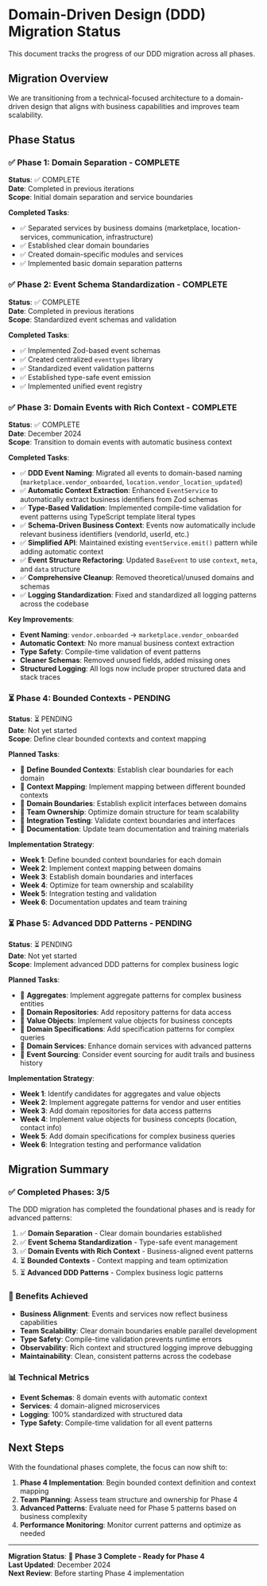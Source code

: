 # Domain-Driven Design (DDD) Migration Status

This document tracks the progress of our DDD migration across all phases.

## Migration Overview

We are transitioning from a technical-focused architecture to a domain-driven design that aligns with business capabilities and improves team scalability.

## Phase Status

### ✅ Phase 1: Domain Separation - COMPLETE

**Status**: ✅ COMPLETE  
**Date**: Completed in previous iterations  
**Scope**: Initial domain separation and service boundaries

**Completed Tasks**:

- ✅ Separated services by business domains (marketplace, location-services, communication, infrastructure)
- ✅ Established clear domain boundaries
- ✅ Created domain-specific modules and services
- ✅ Implemented basic domain separation patterns

### ✅ Phase 2: Event Schema Standardization - COMPLETE

**Status**: ✅ COMPLETE  
**Date**: Completed in previous iterations  
**Scope**: Standardized event schemas and validation

**Completed Tasks**:

- ✅ Implemented Zod-based event schemas
- ✅ Created centralized `eventtypes` library
- ✅ Standardized event validation patterns
- ✅ Established type-safe event emission
- ✅ Implemented unified event registry

### ✅ Phase 3: Domain Events with Rich Context - COMPLETE

**Status**: ✅ COMPLETE  
**Date**: December 2024  
**Scope**: Transition to domain events with automatic business context

**Completed Tasks**:

- ✅ **DDD Event Naming**: Migrated all events to domain-based naming (`marketplace.vendor_onboarded`, `location.vendor_location_updated`)
- ✅ **Automatic Context Extraction**: Enhanced `EventService` to automatically extract business identifiers from Zod schemas
- ✅ **Type-Based Validation**: Implemented compile-time validation for event patterns using TypeScript template literal types
- ✅ **Schema-Driven Business Context**: Events now automatically include relevant business identifiers (vendorId, userId, etc.)
- ✅ **Simplified API**: Maintained existing `eventService.emit()` pattern while adding automatic context
- ✅ **Event Structure Refactoring**: Updated `BaseEvent` to use `context`, `meta`, and `data` structure
- ✅ **Comprehensive Cleanup**: Removed theoretical/unused domains and schemas
- ✅ **Logging Standardization**: Fixed and standardized all logging patterns across the codebase

**Key Improvements**:

- **Event Naming**: `vendor.onboarded` → `marketplace.vendor_onboarded`
- **Automatic Context**: No more manual business context extraction
- **Type Safety**: Compile-time validation of event patterns
- **Cleaner Schemas**: Removed unused fields, added missing ones
- **Structured Logging**: All logs now include proper structured data and stack traces

### ⏳ Phase 4: Bounded Contexts - PENDING

**Status**: ⏳ PENDING  
**Date**: Not yet started  
**Scope**: Define clear bounded contexts and context mapping

**Planned Tasks**:

- 🔲 **Define Bounded Contexts**: Establish clear boundaries for each domain
- 🔲 **Context Mapping**: Implement mapping between different bounded contexts
- 🔲 **Domain Boundaries**: Establish explicit interfaces between domains
- 🔲 **Team Ownership**: Optimize domain structure for team scalability
- 🔲 **Integration Testing**: Validate context boundaries and interfaces
- 🔲 **Documentation**: Update team documentation and training materials

**Implementation Strategy**:

- **Week 1**: Define bounded context boundaries for each domain
- **Week 2**: Implement context mapping between domains
- **Week 3**: Establish domain boundaries and interfaces
- **Week 4**: Optimize for team ownership and scalability
- **Week 5**: Integration testing and validation
- **Week 6**: Documentation updates and team training

### ⏳ Phase 5: Advanced DDD Patterns - PENDING

**Status**: ⏳ PENDING  
**Date**: Not yet started  
**Scope**: Implement advanced DDD patterns for complex business logic

**Planned Tasks**:

- 🔲 **Aggregates**: Implement aggregate patterns for complex business entities
- 🔲 **Domain Repositories**: Add repository patterns for data access
- 🔲 **Value Objects**: Implement value objects for business concepts
- 🔲 **Domain Specifications**: Add specification patterns for complex queries
- 🔲 **Domain Services**: Enhance domain services with advanced patterns
- 🔲 **Event Sourcing**: Consider event sourcing for audit trails and business history

**Implementation Strategy**:

- **Week 1**: Identify candidates for aggregates and value objects
- **Week 2**: Implement aggregate patterns for vendor and user entities
- **Week 3**: Add domain repositories for data access patterns
- **Week 4**: Implement value objects for business concepts (location, contact info)
- **Week 5**: Add domain specifications for complex business queries
- **Week 6**: Integration testing and performance validation

## Migration Summary

### ✅ Completed Phases: 3/5

The DDD migration has completed the foundational phases and is ready for advanced patterns:

1. ✅ **Domain Separation** - Clear domain boundaries established
2. ✅ **Event Schema Standardization** - Type-safe event management
3. ✅ **Domain Events with Rich Context** - Business-aligned event patterns
4. ⏳ **Bounded Contexts** - Context mapping and team optimization
5. ⏳ **Advanced DDD Patterns** - Complex business logic patterns

### 🎯 Benefits Achieved

- **Business Alignment**: Events and services now reflect business capabilities
- **Team Scalability**: Clear domain boundaries enable parallel development
- **Type Safety**: Compile-time validation prevents runtime errors
- **Observability**: Rich context and structured logging improve debugging
- **Maintainability**: Clean, consistent patterns across the codebase

### 📊 Technical Metrics

- **Event Schemas**: 8 domain events with automatic context
- **Services**: 4 domain-aligned microservices
- **Logging**: 100% standardized with structured data
- **Type Safety**: Compile-time validation for all event patterns

## Next Steps

With the foundational phases complete, the focus can now shift to:

1. **Phase 4 Implementation**: Begin bounded context definition and context mapping
2. **Team Planning**: Assess team structure and ownership for Phase 4
3. **Advanced Patterns**: Evaluate need for Phase 5 patterns based on business complexity
4. **Performance Monitoring**: Monitor current patterns and optimize as needed

---

**Migration Status**: 🚧 **Phase 3 Complete - Ready for Phase 4**  
**Last Updated**: December 2024  
**Next Review**: Before starting Phase 4 implementation
